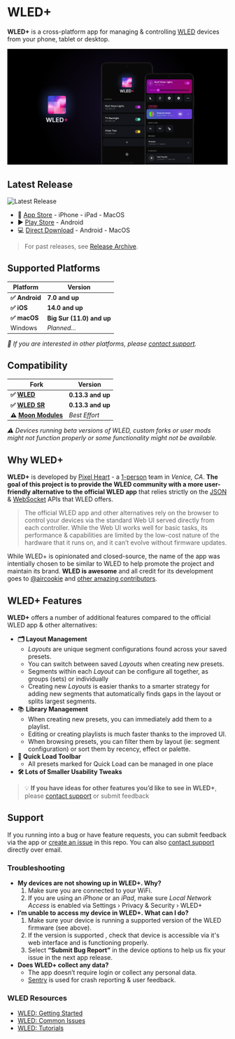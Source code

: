# WLED+

**WLED+** is a cross-platform app for managing & controlling [WLED](https://wled.app) devices from your phone, tablet or desktop.

![WLED+](wledplus_og.png)

## Latest Release
![Latest Release](https://img.shields.io/github/v/release/thepixelheart/wledplus-releases?logo=github)

- :iphone: [App Store](https://apps.apple.com/us/app/wled/id6474789652) - iPhone - iPad - MacOS
- :arrow_forward: [Play Store](https://play.google.com/store/apps/details?id=com.pixelheart.wledplus) - Android
- :computer: [Direct Download](https://github.com/thepixelheart/wledplus-releases/releases/latest) - Android - MacOS

> For past releases, see [Release Archive](https://github.com/thepixelheart/wledplus-releases/releases).


## Supported Platforms

| **Platform** | **Version** |
| --- | --- |
| **✅ Android** | **7.0 and up** |
| **✅ iOS** | **14.0 and up** |
| **✅ macOS** | **Big Sur (11.0) and up** |
| Windows | *Planned…* |

*💌 If you are interested in other platforms, please [contact support](mailto:support@pixelheart.app).*

## Compatibility

| **Fork** | **Version** |
| --- | --- |
| **✅ [WLED](https://www.notion.so/fe262aa6ec294c419df1e5463a1504e0?pvs=21)**  | **0.13.3 and up** |
| **✅ [WLED SR](https://github.com/atuline/WLED)** | **0.13.3 and up** |
| **⚠️ [Moon Modules](https://github.com/MoonModules/WLED)** | *Best Effort* |

*⚠️ Devices running beta versions of WLED, custom forks or user mods might not function properly or some functionality might not be available.*

## Why WLED+

**WLED+** is developed by [Pixel Heart](https://pixelheart.ai) - a [1-person](https://x.com/tokudu) team in *Venice, CA*. **The goal of this project is to provide the WLED community with a more user-friendly alternative to the official WLED app** that relies strictly on the [JSON](https://kno.wled.ge/interfaces/json-api/) & [WebSocket](https://kno.wled.ge/interfaces/websocket/) APIs that WLED offers.

> The official WLED app and other alternatives rely on the browser to control your devices via the standard Web UI served directly from each controller. While the Web UI works well for basic tasks, its performance & capabilities are limited by the low-cost nature of the hardware that it runs on, and it can’t evolve without firmware updates.

While WLED+ is opinionated and closed-source, the name of the app was intentially chosen to be similar to WLED to help promote the project and maintain its brand. **WLED is awesome** and all credit for its development goes to [@aircookie](https://github.com/Aircoookie) and [other amazing contributors](https://kno.wled.ge/about/contributors/).

## WLED+ Features

**WLED+** offers a number of additional features compared to the official WLED app & other alternatives:

- **🗂️ Layout Management**
	- *Layouts* are unique segment configurations found across your saved presets.
	- You can switch between saved *Layouts* when creating new presets.
	- Segments within each *Layout* can be configure all together, as groups (sets) or individually
	- Creating new *Layouts* is easier thanks to a smarter strategy for adding new segments that automatically finds gaps in the layout or splits largest segments.
- 📚 **Library Management**
	- When creating new presets, you can immediately add them to a playlist.
	- Editing or creating playlists is much faster thanks to the improved UI.
	- When browsing presets, you can filter them by layout (ie: segment configuration) or sort them by recency, effect or palette.
- **📌 Quick Load Toolbar**
	- All presets marked for Quick Load can be managed in one place
- **🛠️ Lots of Smaller Usability Tweaks**

> 💡 **If you have ideas for other features you’d like to see in WLED+**, please [contact support](mailto:support@pixelheart.app) or submit feedback

## Support

If you running into a bug or have feature requests, you can submit feedback via the app or [create an issue](https://github.com/pixel-heart/wledplus/issues/new/choose) in this repo. You can also  [contact support](mailto:support@pixelheart.app) directly over email.

### Troubleshooting

- **My devices are not showing up in WLED+. Why?**
	1. Make sure you are connected to your WiFi.
	2. If you are using an *iPhone* or an *iPad*, make sure *Local Network Access* is enabled via Settings › Privacy & Security › WLED+
- **I’m unable to access my device in WLED+. What can I do?**
	1. Make sure your device is running a supported version of the WLED firmware (see above).
	2. If the version is supported , check that device is accessible via it's web interface and is functioning properly.
	3. Select **“Submit Bug Report”** in the device options to help us fix your issue in the next app release.
- **Does WLED+ collect any data?**
	- The app doesn’t require login or collect any personal data.
	- [Sentry](https://sentry.io) is used for crash reporting & user feedback.

### WLED Resources

- [WLED: Getting Started](https://kno.wled.ge/basics/getting-started/)
- [WLED: Common Issues](https://kno.wled.ge/basics/faq/)
- [WLED: Tutorials](https://kno.wled.ge/basics/tutorials/)

